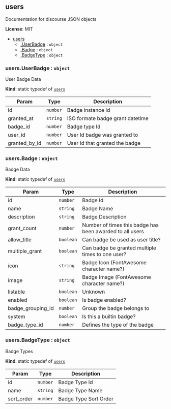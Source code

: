 <a name="external.module_users"></a>
## users
Documentation for discourse JSON objects

**License**: MIT  

* [users](#external.module_users)
  * [.UserBadge](#external.module_users.UserBadge) : <code>object</code>
  * [.Badge](#external.module_users.Badge) : <code>object</code>
  * [.BadgeType](#external.module_users.BadgeType) : <code>object</code>

<a name="external.module_users.UserBadge"></a>
### users.UserBadge : <code>object</code>
User Badge Data

**Kind**: static typedef of <code>[users](#external.module_users)</code>  

| Param | Type | Description |
| --- | --- | --- |
| id | <code>number</code> | Badge instance Id |
| granted_at | <code>string</code> | ISO formate badge grant datetime |
| badge_id | <code>number</code> | Badge type Id |
| user_id | <code>number</code> | User Id badge was granted to |
| granted_by_id | <code>number</code> | User Id that granted the badge |

<a name="external.module_users.Badge"></a>
### users.Badge : <code>object</code>
Badge Data

**Kind**: static typedef of <code>[users](#external.module_users)</code>  

| Param | Type | Description |
| --- | --- | --- |
| id | <code>number</code> | Badge Id |
| name | <code>string</code> | Badge Name |
| description | <code>string</code> | Badge Description |
| grant_count | <code>number</code> | Number of times this badge has been awarded to all users |
| allow_title | <code>boolean</code> | Can badge be used as user title? |
| multiple_grant | <code>boolean</code> | Can badge be granted multiple times to one user? |
| icon | <code>string</code> | Badge Icon (FontAwesome character name?) |
| image | <code>string</code> | Badge Image (FontAwesome character name?) |
| listable | <code>boolean</code> | Unknown |
| enabled | <code>boolean</code> | Is badge enabled? |
| badge_grouping_id | <code>number</code> | Group the badge belongs to |
| system | <code>boolean</code> | Is this a builtin badge? |
| badge_type_id | <code>number</code> | Defines the type of the badge |

<a name="external.module_users.BadgeType"></a>
### users.BadgeType : <code>object</code>
Badge Types

**Kind**: static typedef of <code>[users](#external.module_users)</code>  

| Param | Type | Description |
| --- | --- | --- |
| id | <code>number</code> | Badge Type Id |
| name | <code>string</code> | Badge Type Name |
| sort_order | <code>number</code> | Badge Type Sort Order |

